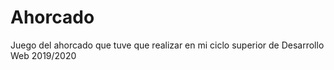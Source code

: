 # Ahorcado
Juego del ahorcado que tuve que realizar en mi ciclo superior de Desarrollo Web 2019/2020
